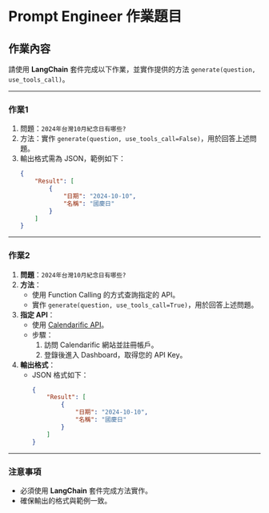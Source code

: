 # Prompt Engineer 作業題目

## 作業內容

請使用 **LangChain** 套件完成以下作業，並實作提供的方法 `generate(question, use_tools_call)`。

---

### 作業1

1. 問題：`2024年台灣10月紀念日有哪些?`
2. 方法：實作 `generate(question, use_tools_call=False)`，用於回答上述問題。
3. 輸出格式需為 JSON，範例如下：
    ```json
    {
        "Result": [
            {
                "日期": "2024-10-10",
                "名稱": "國慶日"
            }
        ]
    }
    ```

---

### 作業2

1. **問題**：`2024年台灣10月紀念日有哪些?`
2. **方法**：
   - 使用 Function Calling 的方式查詢指定的 API。
   - 實作 `generate(question, use_tools_call=True)`，用於回答上述問題。
3. **指定 API**：
   - 使用 [Calendarific API](https://calendarific.com/)。
   - 步驟：
     1. 訪問 Calendarific 網站並註冊帳戶。
     2. 登錄後進入 Dashboard，取得您的 API Key。
4. **輸出格式**：
   - JSON 格式如下：
     ```json
     {
         "Result": [
             {
                 "日期": "2024-10-10",
                 "名稱": "國慶日"
             }
         ]
     }
     ```

---



### 注意事項
- 必須使用 **LangChain** 套件完成方法實作。
- 確保輸出的格式與範例一致。
